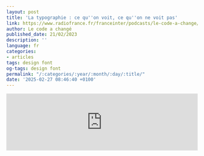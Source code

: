 ```yaml
---
layout: post
title: 'La typographie : ce qu''on voit, ce qu''on ne voit pas'
link: https://www.radiofrance.fr/franceinter/podcasts/le-code-a-change/la-typographie-ce-qu-on-voit-ce-qu-on-ne-voit-pas-6729837
author: Le code a changé
published_date: 21/02/2023
description: ''
language: fr
categories:
- articles
tags: design font
og-tags: design font
permalink: "/:categories/:year/:month/:day/:title/"
date: '2025-02-27 08:46:40 +0100'
---
```


<iframe src="https://embed.radiofrance.fr/franceinter/diffusion/792a3aed-d974-4eb3-be11-433a934817b8" frameborder="0" width="100%" height="auto"></iframe>
